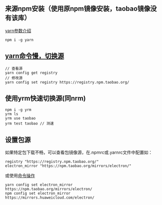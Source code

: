 <!--
 * @Author: leo
 * @Description: your description
 * @Date: 2020-07-26 18:04:09
--> 
## 来源npm安装（使用原npm镜像安装，taobao镜像没有该库）
[yarn参数介绍](https://classic.yarnpkg.com/en/docs/cli/install)
```
npm i -g yarn 
```

## [yarn命令慢，切换源](https://learnku.com/articles/15976/yarn-accelerate-and-modify-mirror-source-in-china)
```
// 查看源
yarn config get registry
// 修改源
yarn config set registry https://registry.npm.taobao.org/
```


## 使用yrm快速切换源(同nrm)
```
npm i -g yrm
yrm ls
yrm use taobao
yrm test taobao // 测速
```

## 设置包源
如果特定包下载不畅，可以查看包镜像源，在.npmrc或.yarnrc文件中配置如：
```
registry "https://registry.npm.taobao.org/"
electron_mirror "https://npm.taobao.org/mirrors/electron/"
```
或使用[命令操作](https://my.oschina.net/benwen/blog/3073481)
```
yarn config set electron_mirror https://npm.taobao.org/mirrors/electron/
npm config set electron_mirror https://mirrors.huaweicloud.com/electron/
```